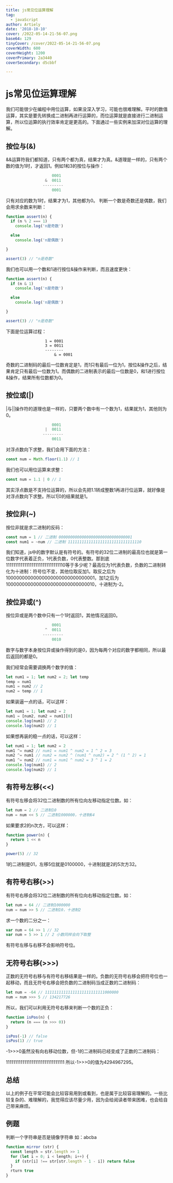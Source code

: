 ```yaml
---
title: js常见位运算理解
tag:
  - javaScript
author: Artiely
date: '2018-10-10'
cover: /2022-05-14-21-56-07.png
base64: 129
tinyCover: /cover/2022-05-14-21-56-07.png
coverWidth: 600
coverHeight: 1200
coverPrimary: 2a3440
coverSecondary: d5cbbf

---
```


# js常见位运算理解
我们可能很少在编程中用位运算，如果没深入学习，可能也很难理解。平时的数值运算，其实是要先转换成二进制再进行运算的，而位运算就是直接进行二进制运算，所以位运算的执行效率肯定是更高的。下面通过一些实例来加深对位运算的理解。

## 按位与(&)

&&运算符我们都知道，只有两个都为真，结果才为真。&道理是一样的，只有两个数的值为1时，才返回1。例如1和3的按位与操作：

```js
                    0001
                 &  0011
                ---------
                    0001
```

只有对应的数为1时，结果才为1，其他都为0。
判断一个数是奇数还是偶数，我们会用求余数来判断：

```js
function assert(n) {
  if (n % 2 === 1)
    console.log('n是奇数')

  else
    console.log('n是偶数')

}

assert(3) // "n是奇数"
```

我们也可以用一个数和1进行按位&操作来判断，而且速度更快：

```js
function assert(n) {
  if (n & 1)
    console.log('n是奇数')

  else
    console.log('n是偶数')

}

assert(3) // "n是奇数"
```

下面是位运算过程：

```shell
                 1 = 0001
                 3 = 0011
                 --------
                     & = 0001
```

奇数的二进制码的最后一位数肯定是1，而1只有最后一位为1，按位&操作之后，结果肯定只有最后一位数为1。而偶数的二进制表示的最后一位数是0，和1进行按位&操作，结果所有位数都为0。

## 按位或(|)

|与||操作符的道理也是一样的，只要两个数中有一个数为1，结果就为1，其他则为0。

```js
                    0001
                 |  0011
                ---------
                    0011
```

对浮点数向下求整，我们会用下面的方法：

```js
const num = Math.floor(1.1) // 1
```

我们也可以用位运算来求整：

```js
const num = 1.1 | 0 // 1
```

其实浮点数是不支持位运算的，所以会先把1.1转成整数1再进行位运算，就好像是对浮点数向下求整。所以1|0的结果就是1。

## 按位非(~)

按位非就是求二进制的反码：

```js
const num = 1 // 二进制 00000000000000000000000000000001
const num1 = ~num // 二进制 11111111111111111111111111111110
```

我们知道，js中的数字默认是有符号的。有符号的32位二进制的最高位也就是第一位数字代表着正负，1代表负数，0代表整数。那到底11111111111111111111111111111110等于多少呢？最高位为1代表负数，负数的二进制转化为十进制：符号位不变，其他位取反加1。取反之后为10000000000000000000000000000001，加1之后为10000000000000000000000000000010，十进制为-2。

## 按位异或(^)

按位异或是两个数中只有一个1时返回1，其他情况返回0。

```js
                    0001
                 ^  0011
                ---------
                    0010
```

数字与数字本身按位异或操作得到的是0，因为每两个对应的数字都相同，所以最后返回的都是0。

我们经常会需要调换两个数字的值：

```js
let num1 = 1; let num2 = 2; let temp
temp = num1
num1 = num2 // 2
num2 = temp // 1
```

如果装逼一点的话，可以这样：

```js
let num1 = 1; let num2 = 2
num1 = [num2, num2 = num1][0]
console.log(num1) // 2
console.log(num2) // 1
```

如果想再装的稳一点的话，可以这样：

```js
let num1 = 1; let num2 = 2
num1 ^= num2 // num1 = num1 ^ num2 = 1 ^ 2 = 3
num2 ^= num1 // num2 = num2 ^ (num1 ^ num2) = 2 ^ (1 ^ 2) = 1
num1 ^= num2 // num1 = num1 ^ num2 = 3 ^ 1 = 2
console.log(num1) // 2
console.log(num2) // 1
```

## 有符号左移(<<)

有符号左移会将32位二进制数的所有位向左移动指定位数。如：

```js
let num = 2 // 二进制10
num = num << 5 // 二进制1000000，十进制64
```

如果要求2的n次方，可以这样：

```js
function power(n) {
  return 1 << n
}

power(5) // 32
```

1的二进制是01，左移5位就是0100000，十进制就是2的5次方32。

## 有符号右移(>>)

有符号右移会将32位二进制数的所有位向右移动指定位数。如：

```js
let num = 64 // 二进制1000000
num = num >> 5 // 二进制10，十进制2
```

求一个数的二分之一：

```js
var num = 64 >> 1 // 32
var num = 5 >> 1 // 2 小数同样会向下取整
```

有符号左移与右移不会影响符号位。

## 无符号右移(>>>)

正数的无符号右移与有符号右移结果是一样的。负数的无符号右移会把符号位也一起移动，而且无符号右移会把负数的二进制码当成正数的二进制码：

```js
let num = -64 // 11111111111111111111111111000000
num = num >>> 5 // 134217726
```

所以，我们可以利用无符号右移来判断一个数的正负：

```js
function isPos(n) {
  return (n === (n >>> 0))
}

isPos(-1) // false
isPos(1) // true
```

-1>>>0虽然没有向右移动位数，但-1的二进制码已经变成了正数的二进制码：

11111111111111111111111111111111 
所以-1>>>0的值为4294967295。

## 总结

以上的例子在平常可能会比较容易用到或看到，也是属于比较容易理解的。一些比较复杂的、难理解的，我觉得应该尽量少用，因为会给阅读者带来困难，也会给自己带来麻烦。

## 例题

判断一个字符串是否是镜像字符串 如：abcba

```js
function mirror (str) {
  const length = str.length >> 1
  for (let i = 0; i < length; i++) {
    if (str[i] !== str[str.length - 1 - i]) return false
  }
  rturn true
}
```
